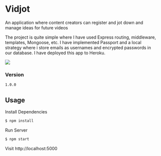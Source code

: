 # Vidjot
An application where content creators can register and jot down and manage ideas for future videos

The project is quite simple where I have used Express routing, middleware, templates, Mongoose, etc. I have implemented Passport and a local strategy where i store emails as usernames and encrypted passwords in our database. I have deployed this app to Heroku.

<kbd>
  <img src="https://i.imgur.com/Mi5pcs4.gif"/>
</kbd>

### Version
```sh
1.0.0
```

## Usage

Install Dependencies

```sh
$ npm install
```

Run Server

```sh
$ npm start
```

Visit http://localhost:5000
